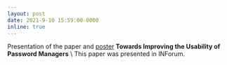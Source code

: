 ```yaml
---
layout: post
date: 2021-9-10 15:59:00-0000
inline: true
---
```


Presentation of the paper and [poster](/assets/pdf/1_Towards.pdf) **Towards Improving the Usability of Password Managers**
\\
This paper was presented in INForum. 